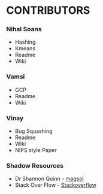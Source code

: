 
# CONTRIBUTORS 

### Nihal Soans
 - Hashing
 - Kmeans
 - Readme
 - Wiki

### Vamsi
- GCP
- Readme
- Wiki

### Vinay
- Bug Squashing
- Readme
- Wiki
- NIPS style Paper


### Shadow Resources
- Dr Shannon Quinn - [magsol](https://github.com/magsol)
- Stack Over Flow - [Stackoverflow](https://stackoverflow.com/)
